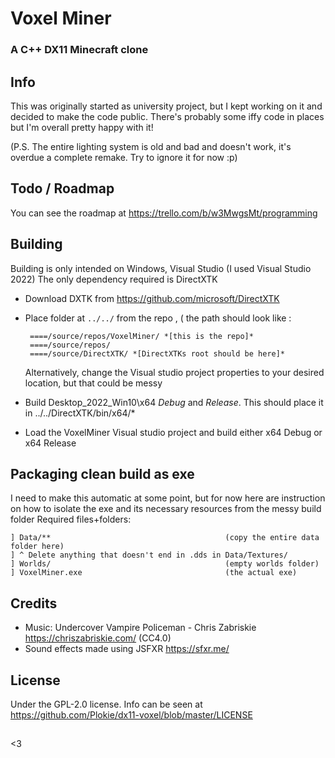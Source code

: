 #  Voxel Miner 
### A C++ DX11 Minecraft clone
## Info
This was originally started as  university project, but I kept working on it and decided to make the code public. There's probably some iffy code in places but I'm overall pretty happy with it!

(P.S. The entire lighting system is old and bad and doesn't work, it's overdue a complete remake. Try to ignore it for now :p)

## Todo / Roadmap
You can see the roadmap at https://trello.com/b/w3MwgsMt/programming
  
## Building
Building is only intended on Windows, Visual Studio (I used Visual Studio 2022)
The only dependency required is DirectXTK

 - Download DXTK from https://github.com/microsoft/DirectXTK
 - Place folder at `../../` from the repo , ( the path should look like :

        ====/source/repos/VoxelMiner/ *[this is the repo]*
    	====/source/repos/
        ====/source/DirectXTK/ *[DirectXTKs root should be here]*
	Alternatively, change the Visual studio project properties to your desired location, but that could be messy

 - Build Desktop_2022_Win10\x64 *Debug* and *Release*. This should place it in ../../DirectXTK/bin/x64/*
 - Load the VoxelMiner Visual studio project and build either x64 Debug or x64 Release
## Packaging clean build as exe
I need to make this automatic at some point, but for now here are instruction on how to isolate the exe and its necessary resources from the messy build folder
Required files+folders:

    ] Data/** 										(copy the entire data folder here)
    ] ^ Delete anything that doesn't end in .dds in Data/Textures/
    ] Worlds/										(empty worlds folder)
    ] VoxelMiner.exe								(the actual exe)
 
## Credits
 - Music: Undercover Vampire Policeman - Chris Zabriskie https://chriszabriskie.com/ (CC4.0)
 - Sound effects made using JSFXR https://sfxr.me/

## License
Under the GPL-2.0 license. Info can be seen at https://github.com/Plokie/dx11-voxel/blob/master/LICENSE
##

<3
